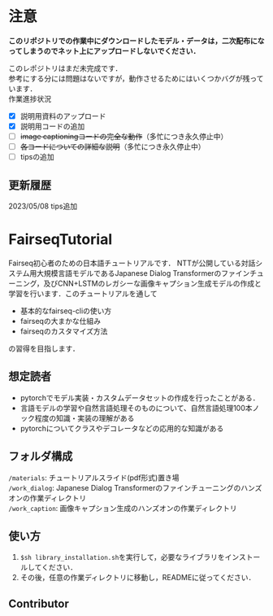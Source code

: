# 注意  
**このリポジトリでの作業中にダウンロードしたモデル・データは，二次配布になってしまうのでネット上にアップロードしないでください．**  

このレポジトリはまだ未完成です．  
参考にする分には問題はないですが，動作させるためにはいくつかバグが残っています．  
作業進捗状況  
- [x] 説明用資料のアップロード  
- [x] 説明用コードの追加  
- [ ] ~~image captioningコードの完全な動作~~（多忙につき永久停止中）  
- [ ] ~~各コードについての詳細な説明~~（多忙につき永久停止中）   
- [ ] tipsの追加

## 更新履歴  
2023/05/08 tips追加  

# FairseqTutorial
Fairseq初心者のための日本語チュートリアルです．
NTTが公開している対話システム用大規模言語モデルであるJapanese Dialog Transformerのファインチューニング，及びCNN+LSTMのレガシーな画像キャプション生成モデルの作成と学習を行います．このチュートリアルを通して  
- 基本的なfairseq-cliの使い方  
- fairseqの大まかな仕組み  
- fairseqのカスタマイズ方法  

の習得を目指します．  

## 想定読者  
- pytorchでモデル実装・カスタムデータセットの作成を行ったことがある．  
- 言語モデルの学習や自然言語処理そのものについて、自然言語処理100本ノック程度の知識・実装の理解がある  
- pytorchについてクラスやデコレータなどの応用的な知識がある   

## フォルダ構成  
`/materials`: チュートリアルスライド(pdf形式)置き場  
`/work_dialog`: Japanese Dialog Transformerのファインチューニングのハンズオンの作業ディレクトリ  
`/work_caption`: 画像キャプション生成のハンズオンの作業ディレクトリ  

## 使い方  
1. `$sh library_installation.sh`を実行して，必要なライブラリをインストールしてください．  
2. その後，任意の作業ディレクトリに移動し，READMEに従ってください．  

## Contributor  

